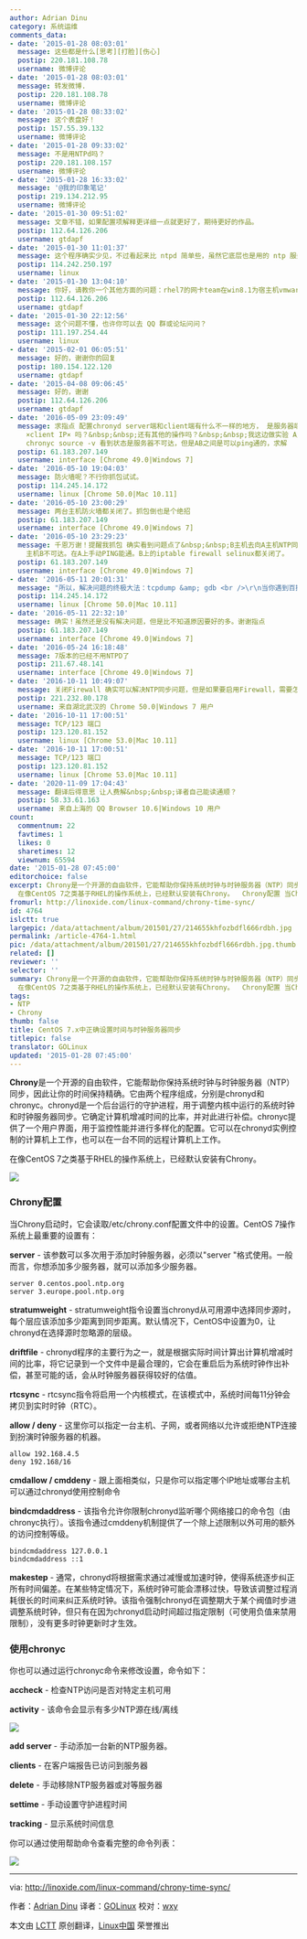 ```yaml
---
author: Adrian Dinu
category: 系统运维
comments_data:
- date: '2015-01-28 08:03:01'
  message: 这些都是什么[思考][打脸][伤心]
  postip: 220.181.108.78
  username: 微博评论
- date: '2015-01-28 08:03:01'
  message: 转发微博.
  postip: 220.181.108.78
  username: 微博评论
- date: '2015-01-28 08:33:02'
  message: 这个表盘好！
  postip: 157.55.39.132
  username: 微博评论
- date: '2015-01-28 09:33:02'
  message: 不是用NTPd吗？
  postip: 220.181.108.157
  username: 微博评论
- date: '2015-01-28 16:33:02'
  message: '@我的印象笔记'
  postip: 219.134.212.95
  username: 微博评论
- date: '2015-01-30 09:51:02'
  message: 文章不错，如果配置项解释更详细一点就更好了，期待更好的作品。
  postip: 112.64.126.206
  username: gtdapf
- date: '2015-01-30 11:01:37'
  message: 这个程序确实少见，不过看起来比 ntpd 简单些，虽然它底层也是用的 ntp 服务。
  postip: 114.242.250.197
  username: linux
- date: '2015-01-30 13:04:10'
  message: 你好，请教你一个其他方面的问题：rhel7的网卡team在win8.1为宿主机vmware虚拟机测试存在问题，当我down掉active网卡时，它不会自动切换到另一款网卡上。不知道什么问题引起的？
  postip: 112.64.126.206
  username: gtdapf
- date: '2015-01-30 22:12:56'
  message: 这个问题不懂，也许你可以去 QQ 群或论坛问问？
  postip: 111.197.254.44
  username: linux
- date: '2015-02-01 06:05:51'
  message: 好的，谢谢你的回复
  postip: 180.154.122.120
  username: gtdapf
- date: '2015-04-08 09:06:45'
  message: 好的，谢谢
  postip: 112.64.126.206
  username: gtdapf
- date: '2016-05-09 23:09:49'
  message: 求指点 配置chronyd server端和client端有什么不一样的地方， 是服务器端就在/etc/chrony.conf 文件里面allow
    ×client IP× 吗？&nbsp;&nbsp;还有其他的操作吗？&nbsp;&nbsp;我这边做实验 A主机同步网络中的NTP服务器&nbsp;&nbsp;然后A允许B&nbsp;&nbsp;结果B去同步A的时候&nbsp;&nbsp;死活不行
    chronyc source -v 看到状态是服务器不可达，但是AB之间是可以ping通的，求解
  postip: 61.183.207.149
  username: interface [Chrome 49.0|Windows 7]
- date: '2016-05-10 19:04:03'
  message: 防火墙呢？不行你抓包试试。
  postip: 114.245.14.172
  username: linux [Chrome 50.0|Mac 10.11]
- date: '2016-05-10 23:00:29'
  message: 两台主机防火墙都关闭了。抓包倒也是个绝招
  postip: 61.183.207.149
  username: interface [Chrome 49.0|Windows 7]
- date: '2016-05-10 23:29:23'
  message: 千恩万谢！提醒我抓包 确实看到问题点了&nbsp;&nbsp;B主机去向A主机NTP同步，A会先通过ICMP确认B是否可达（应该是种安全措施），但是ICMP确认的结果却显示
    主机B不可达。在A上手动PING能通。B上的iptable firewall selinux都关闭了。
  postip: 61.183.207.149
  username: interface [Chrome 49.0|Windows 7]
- date: '2016-05-11 20:01:31'
  message: "所以，解决问题的终极大法：tcpdump &amp; gdb <br />\r\n当你遇到百撕不得骑姐的问题时，就祭出如上神器吧！:D"
  postip: 114.245.14.172
  username: linux [Chrome 50.0|Mac 10.11]
- date: '2016-05-11 22:32:10'
  message: 确实！虽然还是没有解决问题，但是比不知道原因要好的多。谢谢指点
  postip: 61.183.207.149
  username: interface [Chrome 49.0|Windows 7]
- date: '2016-05-24 16:18:48'
  message: 7版本的已经不用NTPD了
  postip: 211.67.48.141
  username: interface [Chrome 49.0|Windows 7]
- date: '2016-10-11 10:49:07'
  message: 关闭Firewall 确实可以解决NTP同步问题，但是如果要启用Firewall，需要怎么配置防火墙呢？
  postip: 221.232.80.178
  username: 来自湖北武汉的 Chrome 50.0|Windows 7 用户
- date: '2016-10-11 17:00:51'
  message: TCP/123 端口
  postip: 123.120.81.152
  username: linux [Chrome 53.0|Mac 10.11]
- date: '2016-10-11 17:00:51'
  message: TCP/123 端口
  postip: 123.120.81.152
  username: linux [Chrome 53.0|Mac 10.11]
- date: '2020-11-09 17:04:43'
  message: 翻译后得意思 让人费解&nbsp;&nbsp;译者自己能读通顺？
  postip: 58.33.61.163
  username: 来自上海的 QQ Browser 10.6|Windows 10 用户
count:
  commentnum: 22
  favtimes: 1
  likes: 0
  sharetimes: 12
  viewnum: 65594
date: '2015-01-28 07:45:00'
editorchoice: false
excerpt: Chrony是一个开源的自由软件，它能帮助你保持系统时钟与时钟服务器（NTP）同步，因此让你的时间保持精确。它由两个程序组成，分别是chronyd和chronyc。chronyd是一个后台运行的守护进程，用于调整内核中运行的系统时钟和时钟服务器同步。它确定计算机增减时间的比率，并对此进行补偿。chronyc提供了一个用户界面，用于监控性能并进行多样化的配置。它可以在chronyd实例控制的计算机上工作，也可以在一台不同的远程计算机上工作。
  在像CentOS 7之类基于RHEL的操作系统上，已经默认安装有Chrony。  Chrony配置 当Chrony启动时，它会读取/etc
fromurl: http://linoxide.com/linux-command/chrony-time-sync/
id: 4764
islctt: true
largepic: /data/attachment/album/201501/27/214655khfozbdfl666rdbh.jpg
permalink: /article-4764-1.html
pic: /data/attachment/album/201501/27/214655khfozbdfl666rdbh.jpg.thumb.jpg
related: []
reviewer: ''
selector: ''
summary: Chrony是一个开源的自由软件，它能帮助你保持系统时钟与时钟服务器（NTP）同步，因此让你的时间保持精确。它由两个程序组成，分别是chronyd和chronyc。chronyd是一个后台运行的守护进程，用于调整内核中运行的系统时钟和时钟服务器同步。它确定计算机增减时间的比率，并对此进行补偿。chronyc提供了一个用户界面，用于监控性能并进行多样化的配置。它可以在chronyd实例控制的计算机上工作，也可以在一台不同的远程计算机上工作。
  在像CentOS 7之类基于RHEL的操作系统上，已经默认安装有Chrony。  Chrony配置 当Chrony启动时，它会读取/etc
tags:
- NTP
- Chrony
thumb: false
title: CentOS 7.x中正确设置时间与时钟服务器同步
titlepic: false
translator: GOLinux
updated: '2015-01-28 07:45:00'
---
```


**Chrony**是一个开源的自由软件，它能帮助你保持系统时钟与时钟服务器（NTP）同步，因此让你的时间保持精确。它由两个程序组成，分别是chronyd和chronyc。chronyd是一个后台运行的守护进程，用于调整内核中运行的系统时钟和时钟服务器同步。它确定计算机增减时间的比率，并对此进行补偿。chronyc提供了一个用户界面，用于监控性能并进行多样化的配置。它可以在chronyd实例控制的计算机上工作，也可以在一台不同的远程计算机上工作。


在像CentOS 7之类基于RHEL的操作系统上，已经默认安装有Chrony。


![](/data/attachment/album/201501/27/214655khfozbdfl666rdbh.jpg)


### Chrony配置


当Chrony启动时，它会读取/etc/chrony.conf配置文件中的设置。CentOS 7操作系统上最重要的设置有：


**server** - 该参数可以多次用于添加时钟服务器，必须以"server "格式使用。一般而言，你想添加多少服务器，就可以添加多少服务器。



```
server 0.centos.pool.ntp.org
server 3.europe.pool.ntp.org

```

**stratumweight** - stratumweight指令设置当chronyd从可用源中选择同步源时，每个层应该添加多少距离到同步距离。默认情况下，CentOS中设置为0，让chronyd在选择源时忽略源的层级。


**driftfile** - chronyd程序的主要行为之一，就是根据实际时间计算出计算机增减时间的比率，将它记录到一个文件中是最合理的，它会在重启后为系统时钟作出补偿，甚至可能的话，会从时钟服务器获得较好的估值。


**rtcsync** - rtcsync指令将启用一个内核模式，在该模式中，系统时间每11分钟会拷贝到实时时钟（RTC）。


**allow / deny** - 这里你可以指定一台主机、子网，或者网络以允许或拒绝NTP连接到扮演时钟服务器的机器。



```
allow 192.168.4.5
deny 192.168/16

```

**cmdallow / cmddeny** - 跟上面相类似，只是你可以指定哪个IP地址或哪台主机可以通过chronyd使用控制命令


**bindcmdaddress** - 该指令允许你限制chronyd监听哪个网络接口的命令包（由chronyc执行）。该指令通过cmddeny机制提供了一个除上述限制以外可用的额外的访问控制等级。



```
bindcmdaddress 127.0.0.1
bindcmdaddress ::1

```

**makestep** - 通常，chronyd将根据需求通过减慢或加速时钟，使得系统逐步纠正所有时间偏差。在某些特定情况下，系统时钟可能会漂移过快，导致该调整过程消耗很长的时间来纠正系统时钟。该指令强制chronyd在调整期大于某个阀值时步进调整系统时钟，但只有在因为chronyd启动时间超过指定限制（可使用负值来禁用限制），没有更多时钟更新时才生效。


### 使用chronyc


你也可以通过运行chronyc命令来修改设置，命令如下：


**accheck** - 检查NTP访问是否对特定主机可用


**activity** - 该命令会显示有多少NTP源在线/离线


![](/data/attachment/album/201501/27/214659i075xiy6aqhiqo9q.jpg)


**add server** - 手动添加一台新的NTP服务器。


**clients** - 在客户端报告已访问到服务器


**delete** - 手动移除NTP服务器或对等服务器


**settime** - 手动设置守护进程时间


**tracking** - 显示系统时间信息


你可以通过使用帮助命令查看完整的命令列表：


![](/data/attachment/album/201501/27/214701v22m12d60v68njdo.jpg)




---


via: <http://linoxide.com/linux-command/chrony-time-sync/>


作者：[Adrian Dinu](http://linoxide.com/author/adriand/) 译者：[GOLinux](https://github.com/GOLinux) 校对：[wxy](https://github.com/wxy)


本文由 [LCTT](https://github.com/LCTT/TranslateProject) 原创翻译，[Linux中国](http://linux.cn/) 荣誉推出